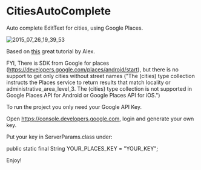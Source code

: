 # CitiesAutoComplete

Auto complete EditText for cities, using Google Places.

![2015_07_26_19_39_53](https://cloud.githubusercontent.com/assets/4125349/8894888/2f2109e4-33cf-11e5-9068-edb2ebe39979.gif)

Based on [this](http://makovkastar.github.io/blog/2014/04/12/android-autocompletetextview-with-suggestions-from-a-web-service) great tutorial by Alex.

FYI, There is SDK from Google for places (https://developers.google.com/places/android/start), but there is no support to get only cities without street names ("The (cities) type collection instructs the Places service to return results that match locality or administrative_area_level_3. The (cities) type collection is not supported in Google Places API for Android or Google Places API for iOS.")


To run the project you only need your Google API Key.

Open https://console.developers.google.com, login and generate your own key.

Put your key in ServerParams.class under:  

public static final String YOUR_PLACES_KEY = "YOUR_KEY";

Enjoy!
